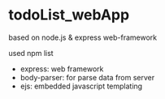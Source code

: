 # todoList_webApp

based on node.js & express web-framework 

used npm list

- express: web framework
- body-parser: for parse data from server
- ejs: embedded javascript templating 
